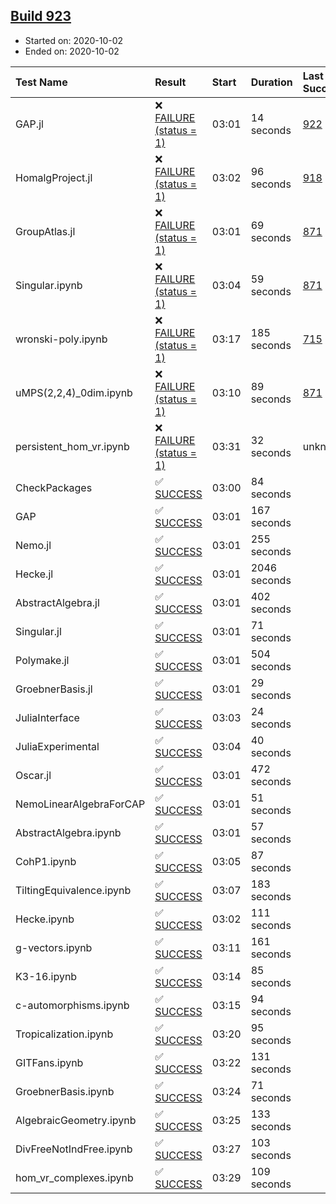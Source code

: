 ## [Build 923](https://oscarci.mathematik.uni-kl.de/job/oscar-stable/923/)

* Started on: 2020-10-02
* Ended on: 2020-10-02

| Test Name    | Result | Start | Duration | Last Success | First Failure |
|:-------------|:-------|:------|:---------|:-------------|:--------------|
| GAP.jl | ❌ [FAILURE (status = 1)](https://oscarci.mathematik.uni-kl.de/job/oscar-stable/923/artifact/logs/build-923/GAP.jl.log) | 03:01 | 14 seconds | [922](https://oscarci.mathematik.uni-kl.de/job/oscar-stable/922/) | [923](https://oscarci.mathematik.uni-kl.de/job/oscar-stable/923/) |
| HomalgProject.jl | ❌ [FAILURE (status = 1)](https://oscarci.mathematik.uni-kl.de/job/oscar-stable/923/artifact/logs/build-923/HomalgProject.jl.log) | 03:02 | 96 seconds | [918](https://oscarci.mathematik.uni-kl.de/job/oscar-stable/918/) | [919](https://oscarci.mathematik.uni-kl.de/job/oscar-stable/919/) |
| GroupAtlas.jl | ❌ [FAILURE (status = 1)](https://oscarci.mathematik.uni-kl.de/job/oscar-stable/923/artifact/logs/build-923/GroupAtlas.jl.log) | 03:01 | 69 seconds | [871](https://oscarci.mathematik.uni-kl.de/job/oscar-stable/871/) | [872](https://oscarci.mathematik.uni-kl.de/job/oscar-stable/872/) |
| Singular.ipynb | ❌ [FAILURE (status = 1)](https://oscarci.mathematik.uni-kl.de/job/oscar-stable/923/artifact/logs/build-923/Singular.ipynb.log) | 03:04 | 59 seconds | [871](https://oscarci.mathematik.uni-kl.de/job/oscar-stable/871/) | [872](https://oscarci.mathematik.uni-kl.de/job/oscar-stable/872/) |
| wronski-poly.ipynb | ❌ [FAILURE (status = 1)](https://oscarci.mathematik.uni-kl.de/job/oscar-stable/923/artifact/logs/build-923/wronski-poly.ipynb.log) | 03:17 | 185 seconds | [715](https://oscarci.mathematik.uni-kl.de/job/oscar-stable/715/) | [716](https://oscarci.mathematik.uni-kl.de/job/oscar-stable/716/) |
| uMPS(2,2,4)_0dim.ipynb | ❌ [FAILURE (status = 1)](https://oscarci.mathematik.uni-kl.de/job/oscar-stable/923/artifact/logs/build-923/uMPS-2-2-4-_0dim.ipynb.log) | 03:10 | 89 seconds | [871](https://oscarci.mathematik.uni-kl.de/job/oscar-stable/871/) | [872](https://oscarci.mathematik.uni-kl.de/job/oscar-stable/872/) |
| persistent_hom_vr.ipynb | ❌ [FAILURE (status = 1)](https://oscarci.mathematik.uni-kl.de/job/oscar-stable/923/artifact/logs/build-923/persistent_hom_vr.ipynb.log) | 03:31 | 32 seconds | unknown | unknown |
| CheckPackages | ✅ [SUCCESS](https://oscarci.mathematik.uni-kl.de/job/oscar-stable/923/artifact/logs/build-923/CheckPackages.log) | 03:00 | 84 seconds |  |  |
| GAP | ✅ [SUCCESS](https://oscarci.mathematik.uni-kl.de/job/oscar-stable/923/artifact/logs/build-923/GAP.log) | 03:01 | 167 seconds |  |  |
| Nemo.jl | ✅ [SUCCESS](https://oscarci.mathematik.uni-kl.de/job/oscar-stable/923/artifact/logs/build-923/Nemo.jl.log) | 03:01 | 255 seconds |  |  |
| Hecke.jl | ✅ [SUCCESS](https://oscarci.mathematik.uni-kl.de/job/oscar-stable/923/artifact/logs/build-923/Hecke.jl.log) | 03:01 | 2046 seconds |  |  |
| AbstractAlgebra.jl | ✅ [SUCCESS](https://oscarci.mathematik.uni-kl.de/job/oscar-stable/923/artifact/logs/build-923/AbstractAlgebra.jl.log) | 03:01 | 402 seconds |  |  |
| Singular.jl | ✅ [SUCCESS](https://oscarci.mathematik.uni-kl.de/job/oscar-stable/923/artifact/logs/build-923/Singular.jl.log) | 03:01 | 71 seconds |  |  |
| Polymake.jl | ✅ [SUCCESS](https://oscarci.mathematik.uni-kl.de/job/oscar-stable/923/artifact/logs/build-923/Polymake.jl.log) | 03:01 | 504 seconds |  |  |
| GroebnerBasis.jl | ✅ [SUCCESS](https://oscarci.mathematik.uni-kl.de/job/oscar-stable/923/artifact/logs/build-923/GroebnerBasis.jl.log) | 03:01 | 29 seconds |  |  |
| JuliaInterface | ✅ [SUCCESS](https://oscarci.mathematik.uni-kl.de/job/oscar-stable/923/artifact/logs/build-923/JuliaInterface.log) | 03:03 | 24 seconds |  |  |
| JuliaExperimental | ✅ [SUCCESS](https://oscarci.mathematik.uni-kl.de/job/oscar-stable/923/artifact/logs/build-923/JuliaExperimental.log) | 03:04 | 40 seconds |  |  |
| Oscar.jl | ✅ [SUCCESS](https://oscarci.mathematik.uni-kl.de/job/oscar-stable/923/artifact/logs/build-923/Oscar.jl.log) | 03:01 | 472 seconds |  |  |
| NemoLinearAlgebraForCAP | ✅ [SUCCESS](https://oscarci.mathematik.uni-kl.de/job/oscar-stable/923/artifact/logs/build-923/NemoLinearAlgebraForCAP.log) | 03:01 | 51 seconds |  |  |
| AbstractAlgebra.ipynb | ✅ [SUCCESS](https://oscarci.mathematik.uni-kl.de/job/oscar-stable/923/artifact/logs/build-923/AbstractAlgebra.ipynb.log) | 03:01 | 57 seconds |  |  |
| CohP1.ipynb | ✅ [SUCCESS](https://oscarci.mathematik.uni-kl.de/job/oscar-stable/923/artifact/logs/build-923/CohP1.ipynb.log) | 03:05 | 87 seconds |  |  |
| TiltingEquivalence.ipynb | ✅ [SUCCESS](https://oscarci.mathematik.uni-kl.de/job/oscar-stable/923/artifact/logs/build-923/TiltingEquivalence.ipynb.log) | 03:07 | 183 seconds |  |  |
| Hecke.ipynb | ✅ [SUCCESS](https://oscarci.mathematik.uni-kl.de/job/oscar-stable/923/artifact/logs/build-923/Hecke.ipynb.log) | 03:02 | 111 seconds |  |  |
| g-vectors.ipynb | ✅ [SUCCESS](https://oscarci.mathematik.uni-kl.de/job/oscar-stable/923/artifact/logs/build-923/g-vectors.ipynb.log) | 03:11 | 161 seconds |  |  |
| K3-16.ipynb | ✅ [SUCCESS](https://oscarci.mathematik.uni-kl.de/job/oscar-stable/923/artifact/logs/build-923/K3-16.ipynb.log) | 03:14 | 85 seconds |  |  |
| c-automorphisms.ipynb | ✅ [SUCCESS](https://oscarci.mathematik.uni-kl.de/job/oscar-stable/923/artifact/logs/build-923/c-automorphisms.ipynb.log) | 03:15 | 94 seconds |  |  |
| Tropicalization.ipynb | ✅ [SUCCESS](https://oscarci.mathematik.uni-kl.de/job/oscar-stable/923/artifact/logs/build-923/Tropicalization.ipynb.log) | 03:20 | 95 seconds |  |  |
| GITFans.ipynb | ✅ [SUCCESS](https://oscarci.mathematik.uni-kl.de/job/oscar-stable/923/artifact/logs/build-923/GITFans.ipynb.log) | 03:22 | 131 seconds |  |  |
| GroebnerBasis.ipynb | ✅ [SUCCESS](https://oscarci.mathematik.uni-kl.de/job/oscar-stable/923/artifact/logs/build-923/GroebnerBasis.ipynb.log) | 03:24 | 71 seconds |  |  |
| AlgebraicGeometry.ipynb | ✅ [SUCCESS](https://oscarci.mathematik.uni-kl.de/job/oscar-stable/923/artifact/logs/build-923/AlgebraicGeometry.ipynb.log) | 03:25 | 133 seconds |  |  |
| DivFreeNotIndFree.ipynb | ✅ [SUCCESS](https://oscarci.mathematik.uni-kl.de/job/oscar-stable/923/artifact/logs/build-923/DivFreeNotIndFree.ipynb.log) | 03:27 | 103 seconds |  |  |
| hom_vr_complexes.ipynb | ✅ [SUCCESS](https://oscarci.mathematik.uni-kl.de/job/oscar-stable/923/artifact/logs/build-923/hom_vr_complexes.ipynb.log) | 03:29 | 109 seconds |  |  |

